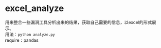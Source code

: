 # excel_analyze
用来整合一些漏洞工具分析出来的结果，获取自己需要的信息，以excel的形式展示。  
用法：`python analyze.py`  
require：pandas  
